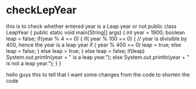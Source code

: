 # checkLepYear
this is to check whether entered year is a  Leap year or not
public class LeapYear {
    public static void main(String[] args) {
        int year = 1900;
        boolean leap = false;
        if(year % 4 == 0)
        {
            if( year % 100 == 0)
            {
                // year is divisible by 400, hence the year is a leap year
                if ( year % 400 == 0)
                    leap = true;
                else
                    leap = false;
            }
            else
                leap = true;
        }
        else
            leap = false;
        if(leap)
            System.out.println(year + " is a leap year.");
        else
            System.out.println(year + " is not a leap year.");
    }
}

hello guys this to tell that
I want some changes from the code to shorten the code
